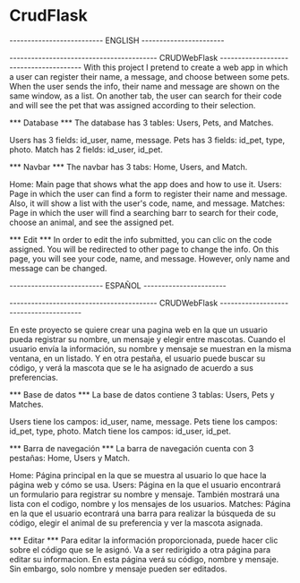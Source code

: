 # CrudFlask
--------------------------  ENGLISH  -----------------------

-----------------------------------------  CRUDWebFlask  ---------------------------------------
With this project I pretend to create a web app in which a user can register their name, a message,
and choose between some pets. When the user sends the info, their name and message are shown on
the same window, as a list. On another tab, the user can search for their code and will see the
pet that was assigned according to their selection.

*** Database ***
The database has 3 tables: Users, Pets, and Matches.

Users has 3 fields: id_user, name, message.
Pets has 3 fields: id_pet, type, photo.
Match has 2 fields: id_user, id_pet.

*** Navbar ***
The navbar has 3 tabs: Home, Users, and Match.

Home: Main page that shows what the app does and how to use it.
Users: Page in which the user can find a form to register their name and message.
	Also, it will show a list with the user's code, name, and message.
Matches: Page in which the user will find a searching barr to search for their code, choose an
	animal, and see the assigned pet.

*** Edit ***
In order to edit the info submitted, you can clic on the code assigned. You will be redirected to
other page to change the info. On this page, you will see your code, name, and message. However,
only name and message can be changed.


--------------------------  ESPAÑOL  -----------------------

-----------------------------------------  CRUDWebFlask  ---------------------------------------

En este proyecto se quiere crear una pagina web en la que un usuario pueda registrar su nombre,
un mensaje y elegir entre mascotas. Cuando el usuario envía la información, su nombre y mensaje
se muestran en la misma ventana, en un listado. Y en otra pestaña, el usuario puede buscar su
código, y verá la mascota que se le ha asignado de acuerdo a sus preferencias.


*** Base de datos ***
La base de datos contiene 3 tablas: Users, Pets y Matches.

Users tiene los campos: id_user, name, message.
Pets tiene los campos: id_pet, type, photo.
Match tiene los campos: id_user, id_pet.

*** Barra de navegación ***
La barra de navegación cuenta con 3 pestañas: Home, Users y Match.

Home: Página principal en la que se muestra al usuario lo que hace la página web y cómo se usa.
Users: Página en la que el usuario encontrará un formulario para registrar su nombre y mensaje. 
	También mostrará una lista con el codigo, nombre y los mensajes de los usuarios.
Matches: Página en la que el usuario econtrará una barra para realizar la búsqueda de su código, 
	elegir el animal de su preferencia y ver la mascota asignada.

*** Editar ***
Para editar la información proporcionada, puede hacer clic sobre el código que se le asignó. 
Va a ser redirigido a otra página para editar su informacion. En esta página verá su código, 
nombre y mensaje. Sin embargo, solo nombre y mensaje pueden ser editados.
